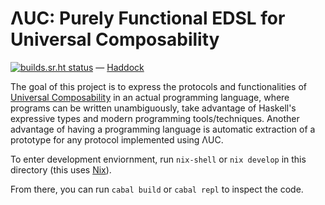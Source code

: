 # ΛUC: Purely Functional EDSL for Universal Composability

[![builds.sr.ht status](https://builds.sr.ht/~ph14nix/lambda-uc.svg)](https://builds.sr.ht/~ph14nix/lambda-uc?)
—
[Haddock](https://arrakeen-worm.xyz/haddock/lambda-uc/)

The goal of this project is to express the protocols and functionalities of [Universal Composability](https://dl.acm.org/doi/abs/10.1145/3402457) in an actual programming language,
  where programs can be written unambiguously,
  take advantage of Haskell's expressive types and modern programming tools/techniques.
Another advantage of having a programming language is automatic extraction of a prototype
  for any protocol implemented using ΛUC.

To enter development enviornment, run `nix-shell` or `nix develop` in this directory
  (this uses [Nix](https://nixos.org/)).

From there, you can run `cabal build` or `cabal repl` to inspect the code.
